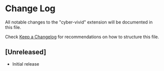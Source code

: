 # Change Log

All notable changes to the "cyber-vivid" extension will be documented in this file.

Check [Keep a Changelog](http://keepachangelog.com/) for recommendations on how to structure this file.

## [Unreleased]

- Initial release
